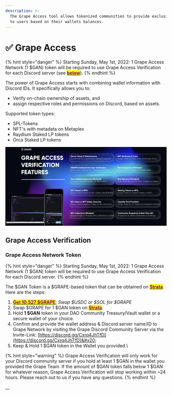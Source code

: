 ```yaml
---
description: >-
  The Grape Access tool allows tokenized communities to provide exclusive access
  to users based on their wallets balances.
---
```


# ✅ Grape Access

{% hint style="danger" %}
Starting Sunday, May 1st, 2022: 1 Grape Access Network (1 $GAN) token will be required to use Grape Access Verification for each Discord server (see [<mark style="color:purple;">**below**</mark>](grape-access.md#grape-access-verification)).&#x20;
{% endhint %}

The power of Grape Access starts with combining wallet information with Discord IDs. It specifically allows you to:

* Verify on-chain ownership of assets, and
* assign respective roles and permissions on Discord, based on assets.

Supported token types:

* SPL-Tokens
* NFT's with metadata on Metaplex
* Raydium Staked LP tokens
* Orca Staked LP tokens

![](<../.gitbook/assets/image (3) (1) (1).png>)

## Grape Access Verification

### Grape Access Network Token

{% hint style="danger" %}
Starting Sunday, May 1st, 2022: 1 Grape Access Network (1 $GAN) token will be required to use Grape Access Verification for each Discord server.&#x20;
{% endhint %}

The $GAN Token is a $GRAPE-based token that can be obtained on [<mark style="color:purple;">**Strata**</mark>](https://app.strataprotocol.com/swap/4BF5sVW5wRR56cy9XR8NFDQGDy5oaNEFrCHMuwA9sBPd). Here are the steps:

1. [<mark style="color:purple;">**Get 10,527 $GRAPE**</mark>](https://raydium.io/swap/?inputCurrency=8upjSpvjcdpuzhfR1zriwg5NXkwDruejqNE9WNbPRtyA\&outputCurrency=sol\&inputAmount=10527); _Swap $USDC or $SOL for $GRAPE_
2. Swap $GRAPE for 1 $GAN token on [<mark style="color:purple;">**Strata**</mark>](https://app.strataprotocol.com/swap/4BF5sVW5wRR56cy9XR8NFDQGDy5oaNEFrCHMuwA9sBPd). &#x20;
3. Hold **1 $GAN** token in your DAO Community Treasury/Vault wallet or a secure wallet of your choice.&#x20;
4. Confirm and provide the wallet address & Discord server name/ID to Grape Network by visiting the Grape Discord Community Server via the Invite-Link: [https://discord.gg/Cxrq4JhTfD](https://discord.gg/Cxrq4JhTfD)&#x20;
5. Keep & Hold 1 $GAN token in the Wallet you provided.\


{% hint style="warning" %}
Grape Access Verification will only work for your Discord community server if you hold at least 1 $GAN in the wallet you provided the Grape Team. If the amount of $GAN token falls below 1 $GAN for whatever reason, Grape Access Verification will stop working within \~24 hours. Please reach out to us if you have any questions.
{% endhint %}

__

